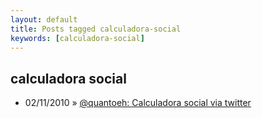 ```yaml
---
layout: default
title: Posts tagged calculadora-social
keywords: [calculadora-social]
---
```

<h2 class="category">calculadora social</h2>
<ul class="posts">
<li>
<p>
<span class="date">02/11/2010</span> &raquo;
<a href="/blog/quantoeh-calculadora-social-via-twitter">@quantoeh: Calculadora social via twitter</a>
</p>
</li>
</ul>
